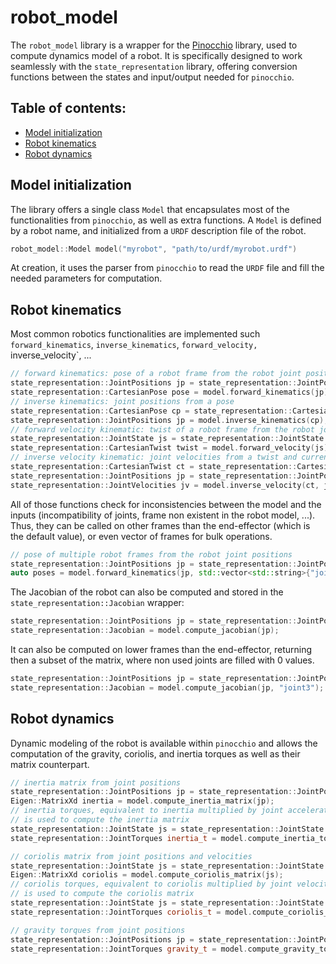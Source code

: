 # robot_model

The `robot_model` library is a wrapper for the [Pinocchio](https://github.com/stack-of-tasks/pinocchio) library, used
to compute dynamics model of a robot.
It is specifically designed to work seamlessly with the `state_representation` library, offering conversion functions
between the states and input/output needed for `pinocchio`.

## Table of contents:
* [Model initialization](#model-initialization)
* [Robot kinematics](#robot-kinematics)
* [Robot dynamics](#robot-dynamics)

## Model initialization

The library offers a single class `Model` that encapsulates most of the functionalities from `pinocchio`, as well
as extra functions.
A `Model` is defined by a robot name, and initialized from a `URDF` description file of the robot.

```cpp
robot_model::Model model("myrobot", "path/to/urdf/myrobot.urdf")
```

At creation, it uses the parser from `pinocchio` to read the `URDF` file and fill the needed parameters for computation.

## Robot kinematics

Most common robotics functionalities are implemented such `forward_kinematics`, `inverse_kinematics`,
`forward_velocity, `inverse_velocity`, ...

```cpp
// forward kinematics: pose of a robot frame from the robot joint positions
state_representation::JointPositions jp = state_representation::JointPositions::Random("myrobot", 7);
state_representation::CartesianPose pose = model.forward_kinematics(jp);
// inverse kinematics: joint positions from a pose
state_representation::CartesianPose cp = state_representation::CartesianPose::Random("eef");
state_representation::JointPositions jp = model.inverse_kinematics(cp);
// forward velocity kinematic: twist of a robot frame from the robot joint velocities and positions
state_representation::JointState js = state_representation::JointState::Random("myrobot", 7);
state_representation::CartesianTwist twist = model.forward_velocity(js);
// inverse velocity kinematic: joint velocities from a twist and current state of the robot
state_representation::CartesianTwist ct = state_representation::CartesianTwist::Random("eef");
state_representation::JointPositions jp = state_representation::JointPositions::Random("myrobot", 7);
state_representation::JointVelocities jv = model.inverse_velocity(ct, jp);
```

All of those functions check for inconsistencies between the model and the inputs (incompatibility of joints, frame
non existent in the robot model, ...).
Thus, they can be called on other frames than the end-effector (which is the default value), or even vector of frames
for bulk operations.

```cpp
// pose of multiple robot frames from the robot joint positions
state_representation::JointPositions jp = state_representation::JointPositions::Random("myrobot", 7);
auto poses = model.forward_kinematics(jp, std::vector<std::string>{"joint2", "eef_link"});
```

The Jacobian of the robot can also be computed and stored in the `state_representation::Jacobian` wrapper:

```cpp
state_representation::JointPositions jp = state_representation::JointPositions::Random("myrobot", 7);
state_representation::Jacobian = model.compute_jacobian(jp);
```

It can also be computed on lower frames than the end-effector, returning then a subset of the matrix, where non used
joints are filled with 0 values.

```cpp
state_representation::JointPositions jp = state_representation::JointPositions::Random("myrobot", 7);
state_representation::Jacobian = model.compute_jacobian(jp, "joint3");
```

## Robot dynamics

Dynamic modeling of the robot is available within `pinocchio` and allows the computation of the gravity, coriolis, and
inertia torques as well as their matrix counterpart.

```cpp
// inertia matrix from joint positions
state_representation::JointPositions jp = state_representation::JointPositions::Random("myrobot", 7);
Eigen::MatrixXd inertia = model.compute_inertia_matrix(jp);
// inertia torques, equivalent to inertia multiplied by joint accelerations. The joint positions part of the state
// is used to compute the inertia matrix
state_representation::JointState js = state_representation::JointState::Random("myrobot", 7);
state_representation::JointTorques inertia_t = model.compute_inertia_torques(js);

// coriolis matrix from joint positions and velocities
state_representation::JointState js = state_representation::JointState::Random("myrobot", 7);
Eigen::MatrixXd coriolis = model.compute_coriolis_matrix(js);
// coriolis torques, equivalent to coriolis multiplied by joint velocities. The joint positions part of the state
// is used to compute the coriolis matrix
state_representation::JointState js = state_representation::JointState::Random("myrobot", 7);
state_representation::JointTorques coriolis_t = model.compute_coriolis_torques(js);

// gravity torques from joint positions
state_representation::JointPositions jp = state_representation::JointPositions::Random("myrobot", 7);
state_representation::JointTorques gravity_t = model.compute_gravity_torques(jp);
```
